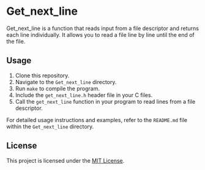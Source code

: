 # Get_next_line

Get_next_line is a function that reads input from a file descriptor and returns each line individually. It allows you to read a file line by line until the end of the file.

## Usage

1. Clone this repository.
2. Navigate to the `Get_next_line` directory.
3. Run `make` to compile the program.
4. Include the `get_next_line.h` header file in your C files.
5. Call the `get_next_line` function in your program to read lines from a file descriptor.

For detailed usage instructions and examples, refer to the `README.md` file within the `Get_next_line` directory.

## License

This project is licensed under the [MIT License](../LICENSE).
